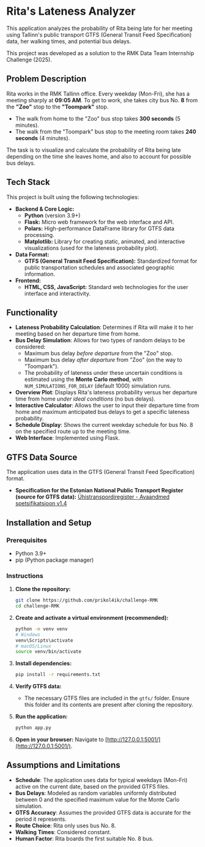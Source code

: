 # Rita's Lateness Analyzer

This application analyzes the probability of Rita being late for her meeting using Tallinn's public transport GTFS (General Transit Feed Specification) data, her walking times, and potential bus delays.

This project was developed as a solution to the RMK Data Team Internship Challenge (2025).

## Problem Description

Rita works in the RMK Tallinn office. Every weekday (Mon-Fri), she has a meeting sharply at **09:05 AM**. To get to work, she takes city bus No. **8** from the **"Zoo"** stop to the **"Toompark"** stop.

*   The walk from home to the "Zoo" bus stop takes **300 seconds** (5 minutes).
*   The walk from the "Toompark" bus stop to the meeting room takes **240 seconds** (4 minutes).

The task is to visualize and calculate the probability of Rita being late depending on the time she leaves home, and also to account for possible bus delays.

## Tech Stack

This project is built using the following technologies:

*   **Backend & Core Logic:**
    *   **Python** (version 3.9+)
    *   **Flask:** Micro web framework for the web interface and API.
    *   **Polars:** High-performance DataFrame library for GTFS data processing.
    *   **Matplotlib:** Library for creating static, animated, and interactive visualizations (used for the lateness probability plot).
*   **Data Format:**
    *   **GTFS (General Transit Feed Specification):** Standardized format for public transportation schedules and associated geographic information.
*   **Frontend:**
    *   **HTML, CSS, JavaScript:** Standard web technologies for the user interface and interactivity.

## Functionality

*   **Lateness Probability Calculation**: Determines if Rita will make it to her meeting based on her departure time from home.
*   **Bus Delay Simulation**: Allows for two types of random delays to be considered:
    *   Maximum bus delay *before departure* from the "Zoo" stop.
    *   Maximum bus delay *after departure* from "Zoo" (on the way to "Toompark").
    *   The probability of lateness under these uncertain conditions is estimated using the **Monte Carlo method**, with `NUM_SIMULATIONS_FOR_DELAY` (default 1000) simulation runs.
*   **Overview Plot**: Displays Rita's lateness probability versus her departure time from home *under ideal conditions* (no bus delays).
*   **Interactive Calculator**: Allows the user to input their departure time from home and maximum anticipated bus delays to get a specific lateness probability.
*   **Schedule Display**: Shows the current weekday schedule for bus No. 8 on the specified route up to the meeting time.
*   **Web Interface**: Implemented using Flask.

## GTFS Data Source

The application uses data in the GTFS (General Transit Feed Specification) format.
*   **Specification for the Estonian National Public Transport Register (source for GTFS data):** [Ühistranspordiregister - Avaandmed spetsifikatsioon v1.4](https://www.agri.ee/sites/default/files/documents/2023-07/%C3%BChistranspordiregister-avaandmed-spetsifikatsioon-v1_4.pdf)

## Installation and Setup

### Prerequisites

*   Python 3.9+
*   pip (Python package manager)

### Instructions

1.  **Clone the repository:**
    ```bash
    git clone https://github.com/prikol4ik/challenge-RMK
    cd challenge-RMK
    ```

2.  **Create and activate a virtual environment (recommended):**
    ```bash
    python -m venv venv
    # Windows
    venv\Scripts\activate
    # macOS/Linux
    source venv/bin/activate
    ```

3.  **Install dependencies:**
    ```bash
    pip install -r requirements.txt
    ```

4.  **Verify GTFS data:**
    *   The necessary GTFS files are included in the `gtfs/` folder. Ensure this folder and its contents are present after cloning the repository.


5.  **Run the application:**
    ```bash
    python app.py
    ```

6.  **Open in your browser:**
    Navigate to [http://127.0.0.1:5001/](http://127.0.0.1:5001/).

## Assumptions and Limitations

*   **Schedule**: The application uses data for typical weekdays (Mon-Fri) active on the current date, based on the provided GTFS files.
*   **Bus Delays**: Modeled as random variables uniformly distributed between 0 and the specified maximum value for the Monte Carlo simulation.
*   **GTFS Accuracy**: Assumes the provided GTFS data is accurate for the period it represents.
*   **Route Choice**: Rita only uses bus No. 8.
*   **Walking Times**: Considered constant.
*   **Human Factor**: Rita boards the first suitable No. 8 bus.

